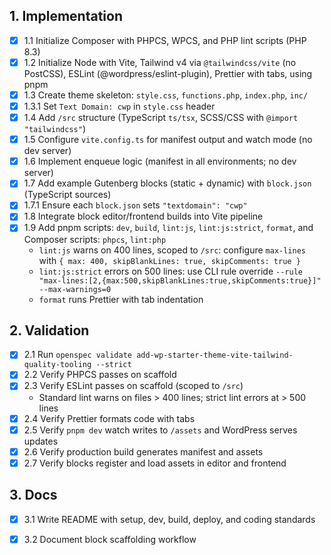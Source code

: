 ## 1. Implementation
- [x] 1.1 Initialize Composer with PHPCS, WPCS, and PHP lint scripts (PHP 8.3)
- [x] 1.2 Initialize Node with Vite, Tailwind v4 via `@tailwindcss/vite` (no PostCSS), ESLint (@wordpress/eslint-plugin), Prettier with tabs, using pnpm
- [x] 1.3 Create theme skeleton: `style.css`, `functions.php`, `index.php`, `inc/`
- [x] 1.3.1 Set `Text Domain: cwp` in `style.css` header
- [x] 1.4 Add `/src` structure (TypeScript `ts/tsx`, SCSS/CSS with `@import "tailwindcss"`)
- [x] 1.5 Configure `vite.config.ts` for manifest output and watch mode (no dev server)
- [x] 1.6 Implement enqueue logic (manifest in all environments; no dev server)
- [x] 1.7 Add example Gutenberg blocks (static + dynamic) with `block.json` (TypeScript sources)
- [x] 1.7.1 Ensure each `block.json` sets `"textdomain": "cwp"`
- [x] 1.8 Integrate block editor/frontend builds into Vite pipeline
- [x] 1.9 Add pnpm scripts: `dev`, `build`, `lint:js`, `lint:js:strict`, `format`, and Composer scripts: `phpcs`, `lint:php`
    - `lint:js` warns on 400 lines, scoped to `/src`: configure `max-lines` with `{ max: 400, skipBlankLines: true, skipComments: true }`
    - `lint:js:strict` errors on 500 lines: use CLI rule override `--rule "max-lines:[2,{max:500,skipBlankLines:true,skipComments:true}]" --max-warnings=0`
    - `format` runs Prettier with tab indentation

## 2. Validation
- [x] 2.1 Run `openspec validate add-wp-starter-theme-vite-tailwind-quality-tooling --strict`
- [x] 2.2 Verify PHPCS passes on scaffold
- [x] 2.3 Verify ESLint passes on scaffold (scoped to `/src`)
    - Standard lint warns on files > 400 lines; strict lint errors at > 500 lines
- [x] 2.4 Verify Prettier formats code with tabs
- [x] 2.5 Verify `pnpm dev` watch writes to `/assets` and WordPress serves updates
- [x] 2.6 Verify production build generates manifest and assets
- [x] 2.7 Verify blocks register and load assets in editor and frontend

## 3. Docs
- [x] 3.1 Write README with setup, dev, build, deploy, and coding standards
- [x] 3.2 Document block scaffolding workflow


